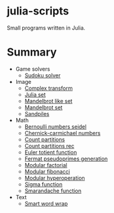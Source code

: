# julia-scripts

Small programs written in Julia.

# Summary

* Game solvers
    * [Sudoku solver](./Game%20solvers/sudoku_solver.jl)
* Image
    * [Complex transform](./Image/complex_transform.jl)
    * [Julia set](./Image/julia_set.jl)
    * [Mandelbrot like set](./Image/mandelbrot_like_set.jl)
    * [Mandelbrot set](./Image/mandelbrot_set.jl)
    * [Sandpiles](./Image/sandpiles.jl)
* Math
    * [Bernoulli numbers seidel](./Math/bernoulli_numbers_seidel.jl)
    * [Chernick-carmichael numbers](./Math/chernick-carmichael_numbers.jl)
    * [Count partitions](./Math/count_partitions.jl)
    * [Count partitions rec](./Math/count_partitions_rec.jl)
    * [Euler totient function](./Math/euler_totient_function.jl)
    * [Fermat pseudoprimes generation](./Math/fermat_pseudoprimes_generation.jl)
    * [Modular factorial](./Math/modular_factorial.jl)
    * [Modular fibonacci](./Math/modular_fibonacci.jl)
    * [Modular hyperoperation](./Math/modular_hyperoperation.jl)
    * [Sigma function](./Math/sigma_function.jl)
    * [Smarandache function](./Math/smarandache_function.jl)
* Text
    * [Smart word wrap](./Text/smart_word_wrap.jl)
